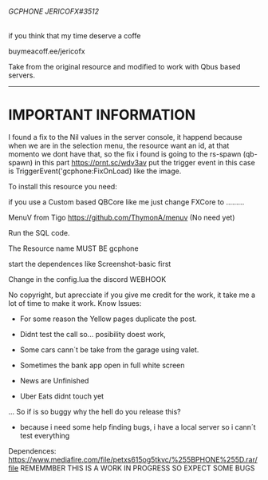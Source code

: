 ###### GCPHONE  JERICOFX#3512

if you think that my time deserve a coffe

buymeacoff.ee/jericofx

Take from the original resource and modified to work with Qbus based servers.


------------

# IMPORTANT INFORMATION

I found a fix to the Nil values in the server console, it happend because when we are in the selection menu, the resource want an id, at that momento we dont have that, so the fix i found is going to the rs-spawn (qb-spawn) in this part https://prnt.sc/wdv3av  put the trigger event in this case is  TriggerEvent('gcphone:FixOnLoad)  like the image.

To install this resource you need:

if you use a Custom based QBCore like me just change FXCore to .........

MenuV from Tigo https://github.com/ThymonA/menuv (No need yet)

Run the SQL code.

The Resource name MUST BE gcphone

start the dependences like Screenshot-basic first

Change in the config.lua the discord WEBHOOK

No copyright, but aprecciate if you give me credit for the work, it take me a lot of time to make it work. Know Issues:



* For some reason the Yellow pages duplicate the post.

* Didnt test the call so... posibility doest work, 

* Some cars cann´t be take from the  garage using valet.

* Sometimes the bank app open in full white screen

* News are Unfinished

* Uber Eats didnt touch yet

... So if is so buggy why the hell do you release this?

- because i need some help finding bugs, i have a local server so i cann´t test everything



Dependences: https://www.mediafire.com/file/petxs615og5tkvc/%255BPHONE%255D.rar/file
REMEMMBER THIS IS A WORK IN PROGRESS SO EXPECT SOME BUGS
